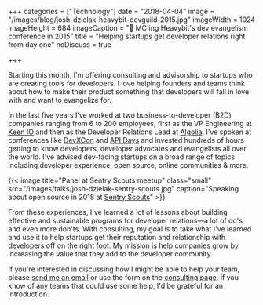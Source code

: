 +++
categories = ["Technology"]
date = "2018-04-04"
image = "/images/blog/josh-dzielak-heavybit-devguild-2015.jpg"
imageWidth = 1024
imageHeight = 684
imageCaption = "🎤 MC'ing Heavybit's dev evangelism conference in 2015"
title = "Helping startups get developer relations right from day one"
noDiscuss = true

+++

<boom>S</boom>tarting this month, I'm offering consulting and advisorship to startups who are creating tools for developers. I love helping founders and teams think about how to make their product something that developers will fall in love with and want to evangelize for.

In the last five years I've worked at two business-to-developer (B2D) companies ranging from 6 to 200 employees, first as the VP Engineering at [Keen IO](https://keen.io/) and then as the Developer Relations Lead at [Algolia](https://algolia.com/). I've spoken at conferences like [DevXCon](https://devrel.net/developer-experience/scale-community-support-apis) and [API Days](https://speakerdeck.com/dzello/7-ways-to-search-for-a-camelcased-parameter-in-your-docs") and invested hundreds of hours getting to know developers, developer advocates and evangelists all over the world. I've advised dev-facing startups on a broad range of topics including developer experience, open source, online communities & more.

{{< image title="Panel at Sentry Scouts meetup" class="small" src="/images/talks/josh-dzielak-sentry-scouts.jpg" caption="Speaking about open source in 2018 at [Sentry Scouts](https://sentry.io/_/events/2018-01-17-sentry-scouts-1/)" >}}

From these experiences, I've learned a lot of lessons about building effective and sustainable programs for developer relations—a lot of do's and even more don'ts. With consulting, my goal is to take what I've learned and use it to help startups get their reputation and relationship with developers off on the right foot. My mission is help companies grow by increasing the value that they add to the developer community.

If you're interested in discussing how I might be able to help your team, please [send me an email](mailto:josh@dzello.com?subject=Help%20me%20with%20developer%20relations) or use the form on the [consulting page](/consulting). If you know of any teams that could use some help, I'd be grateful for an introduction.
